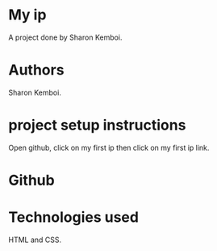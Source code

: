 # My ip
A project done by Sharon Kemboi.

# Authors
Sharon Kemboi.

# project setup instructions
 Open github, click on my first ip then click on my first ip link.

# Github

# Technologies used
  HTML and CSS.
